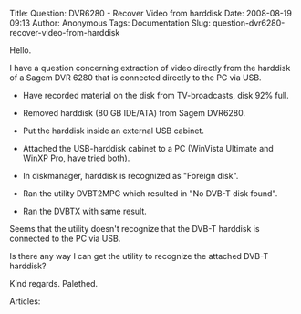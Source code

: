 Title: Question: DVR6280 - Recover Video from harddisk
Date: 2008-08-19 09:13
Author: Anonymous
Tags: Documentation
Slug: question-dvr6280-recover-video-from-harddisk

Hello.

I have a question concerning extraction of video directly from the
harddisk of a Sagem DVR 6280 that is connected directly to the PC via
USB.

- Have recorded material on the disk from TV-broadcasts, disk 92% full.  

- Removed harddisk (80 GB IDE/ATA) from Sagem DVR6280.  

- Put the harddisk inside an external USB cabinet.  

- Attached the USB-harddisk cabinet to a PC (WinVista Ultimate and WinXP
Pro, have tried both).  

- In diskmanager, harddisk is recognized as "Foreign disk".  

- Ran the utility DVBT2MPG which resulted in "No DVB-T disk found".  

- Ran the DVBTX with same result.

Seems that the utility doesn't recognize that the DVB-T harddisk is
connected to the PC via USB.  

Is there any way I can get the utility to recognize the attached DVB-T
harddisk?

Kind regards. Palethed.

Articles: 

